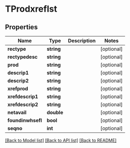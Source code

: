 # TProdxreflst

## Properties
Name | Type | Description | Notes
------------ | ------------- | ------------- | -------------
**rectype** | **string** |  | [optional] 
**rectypedesc** | **string** |  | [optional] 
**prod** | **string** |  | [optional] 
**descrip1** | **string** |  | [optional] 
**descrip2** | **string** |  | [optional] 
**xrefprod** | **string** |  | [optional] 
**xrefdescrip1** | **string** |  | [optional] 
**xrefdescrip2** | **string** |  | [optional] 
**netavail** | **double** |  | [optional] 
**foundinwhsefl** | **bool** |  | [optional] 
**seqno** | **int** |  | [optional] 

[[Back to Model list]](../README.md#documentation-for-models) [[Back to API list]](../README.md#documentation-for-api-endpoints) [[Back to README]](../README.md)


